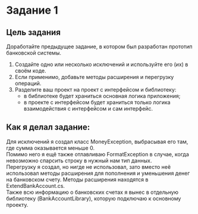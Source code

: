 ﻿# Задание 1
**Цель задания**
-
Доработайте предыдущее задание, в котором был разработан прототип банковской системы.  
1) Создайте одно или несколько исключений и используйте его (их) в своём коде.
2) Если применимо, добавьте методы расширения и перегрузку операций.
3) Разделите ваш проект на проект с интерфейсом и библиотеку:  
    * в библиотеке будет храниться основная логика приложения; 
    * в проекте с интерфейсом будет храниться только логика взаимодействия с интерфейсом и сам интерфейс.

**Как я делал задание:**
-
Для исключений я создал класс MoneyException, выбрасывая его там, где сумма оказывается меньше 0.  
Помимо него я ещё также отлавливаю FormatException в случае, когда невозможно спарсить строку в нужный нам тип данных.  
Перегрузку я создал, но нигде не использовал, зато вместо неё использовал методы расширения для пополнения и уменьшения 
денег на банковском счету. Методы расширения находятся в ExtendBankAccount.cs.  
Также всю информацию о банковских счетах я вынес в отдельную библиотеку (BankAccountLibrary), которую подключаю к основному проекту.
